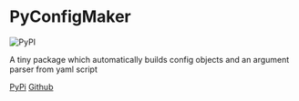 # PyConfigMaker

![PyPI](https://img.shields.io/pypi/v/pyconfigmaker?label=PyConfigMaker&link=https://pypi.org/project/PyConfigMaker/)

A tiny package which automatically builds config objects and an argument parser from yaml script

[PyPi](https://pypi.org/project/PyConfigMaker/)
[Github](https://github.com/cvoelcker/PyConfigMaker)


